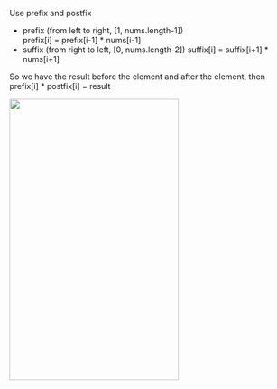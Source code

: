 Use prefix and postfix

- prefix (from left to right, [1, nums.length-1])  
  prefix[i] = prefix[i-1] * nums[i-1]
- suffix (from right to left, [0, nums.length-2])
  suffix[i] = suffix[i+1] * nums[i+1]

So we have the result before the element and after the element,
then prefix[i] * postfix[i] = result

<img height="500" src="https://i.gyazo.com/878fb92cea3f57f614be429c50d9ccdc.png" width="300"/>
